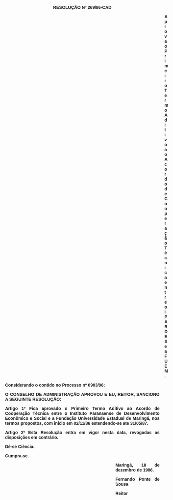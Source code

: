 <BODY>

<B><FONT FACE="Arial"><P ALIGN="CENTER">RESOLU&Ccedil;&Atilde;O Nº 269/86-CAD</P><DIR>
<DIR>
<DIR>
<DIR>
<DIR>
<DIR>
<DIR>
<DIR>
<DIR>
<DIR>
<DIR>
<DIR>
<DIR>

</B><P ALIGN="JUSTIFY">Aprova o Primeiro Termo Aditivo ao Acordo de Coopera&ccedil;&atilde;o T&eacute;cnica entre o IPARDES e a FUEM.</P>
<P ALIGN="JUSTIFY"></P></DIR>
</DIR>
</DIR>
</DIR>
</DIR>
</DIR>
</DIR>
</DIR>
</DIR>
</DIR>
</DIR>
</DIR>
</DIR>

<P>Considerando o contido no Processo nº 0903/96;</P>

<B><P ALIGN="JUSTIFY">O CONSELHO DE ADMINISTRA&Ccedil;&Atilde;O APROVOU E EU, REITOR, SANCIONO A SEGUINTE RESOLU&Ccedil;&Atilde;O:</P>
</B>
<B><P ALIGN="JUSTIFY">Artigo 1º</B>  Fica aprovado o Primeiro Termo Aditivo ao Acordo de Coopera&ccedil;&atilde;o T&eacute;cnica entre o Instituto Paranaense de Desenvolvimento Econ&ocirc;mico e Social e a Funda&ccedil;&atilde;o Universidade Estadual de Maring&aacute;, nos termos propostos, com inicio em 02/11/86 estendendo-se ate 31/05/87.</P>
<B><P ALIGN="JUSTIFY">Artigo 2º</B>  Esta Resolu&ccedil;&atilde;o entra em vigor nesta data, revogadas as disposi&ccedil;&otilde;es em contr&aacute;rio.</P>
<P>D&ecirc;-se Ci&ecirc;ncia.</P>
<P>Cumpra-se.</P><DIR>
<DIR>
<DIR>
<DIR>
<DIR>
<DIR>
<DIR>
<DIR>
<DIR>

<P ALIGN="JUSTIFY">Maring&aacute;, 18 de dezembro de 1986.</P>
<P ALIGN="CENTER"></P>
<P ALIGN="JUSTIFY">Fernando Ponte de Sousa</P>
<P ALIGN="JUSTIFY">Reitor </P>
</DIR>
</DIR>
</DIR>
</DIR>
</DIR>
</DIR>
</DIR>
</DIR>
</DIR>
</FONT></BODY>
